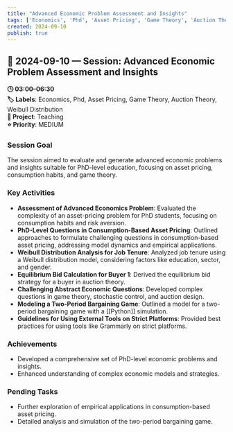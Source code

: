```yaml
---
title: "Advanced Economic Problem Assessment and Insights"
tags: ['Economics', 'Phd', 'Asset Pricing', 'Game Theory', 'Auction Theory', 'Weibull Distribution']
created: 2024-09-10
publish: true
---
```


## 📅 2024-09-10 — Session: Advanced Economic Problem Assessment and Insights

**🕒 03:00–06:30**  
**🏷️ Labels**: Economics, Phd, Asset Pricing, Game Theory, Auction Theory, Weibull Distribution  
**📂 Project**: Teaching  
**⭐ Priority**: MEDIUM  


### Session Goal
The session aimed to evaluate and generate advanced economic problems and insights suitable for PhD-level education, focusing on asset pricing, consumption habits, and game theory.

### Key Activities
- **Assessment of Advanced Economics Problem**: Evaluated the complexity of an asset-pricing problem for PhD students, focusing on consumption habits and risk aversion.
- **PhD-Level Questions in Consumption-Based Asset Pricing**: Outlined approaches to formulate challenging questions in consumption-based asset pricing, addressing model dynamics and empirical applications.
- **Weibull Distribution Analysis for Job Tenure**: Analyzed job tenure using a Weibull distribution model, considering factors like education, sector, and gender.
- **Equilibrium Bid Calculation for Buyer 1**: Derived the equilibrium bid strategy for a buyer in auction theory.
- **Challenging Abstract Economic Questions**: Developed complex questions in game theory, stochastic control, and auction design.
- **Modeling a Two-Period Bargaining Game**: Outlined a model for a two-period bargaining game with a [[Python]] simulation.
- **Guidelines for Using External Tools on Strict Platforms**: Provided best practices for using tools like Grammarly on strict platforms.

### Achievements
- Developed a comprehensive set of PhD-level economic problems and insights.
- Enhanced understanding of complex economic models and strategies.

### Pending Tasks
- Further exploration of empirical applications in consumption-based asset pricing.
- Detailed analysis and simulation of the two-period bargaining game.
